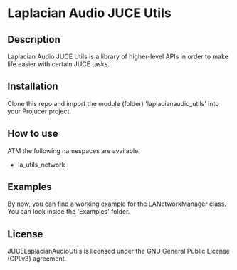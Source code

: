 # Laplacian Audio JUCE Utils

## Description
Laplacian Audio JUCE Utils is a library of higher-level APIs in order to make life easier with certain JUCE tasks.

## Installation
Clone this repo and import the module (folder) 'laplacianaudio_utils' into your Projucer project.

## How to use
ATM the following namespaces are available:
- la_utils_network

## Examples
By now, you can find a working example for the LANetworkManager class. You can look inside the 'Examples' 
folder.


## License
JUCELaplacianAudioUtils is licensed under the GNU General Public License (GPLv3) agreement.
